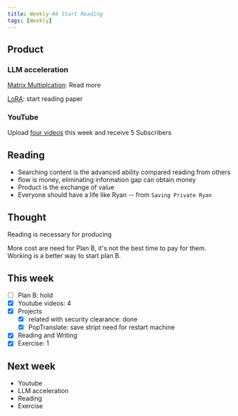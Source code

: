 ```yaml
---
title: Weekly-#8 Start Reading
tags: [Weekly]
---
```


## Product

### LLM acceleration

[Matrix Multiplcation](https://informal.top/posts/try-of-torchview-to-accelerate-finetune-new/): Read more

[LoRA](https://informal.top/posts/paper-LoRA/): start reading paper

### YouTube

Upload [four videos](https://www.youtube.com/@Wanderer1024) this week and receive 5 Subscribers

## Reading 
+ Searching content is the advanced ability compared reading from others
+ flow is money, eliminating information gap can obtain money
+ Product is the exchange of value
+ Everyone should have a life like Ryan -- from `Saving Private Ryan`

## Thought

Reading is necessary for producing

More cost are need for Plan B, it's not the best time to pay for them. Working is a better way to start plan B.

## This week
- [ ] Plan B: hold
- [x] Youtube videos: 4
- [x] Projects
    - [x] related with security clearance: done
    - [x] PopTranslate: save stript need for restart machine
- [x] Reading and Writing
- [x] Exercise: 1

## Next week
+ Youtube
+ LLM acceleration
+ Reading
+ Exercise